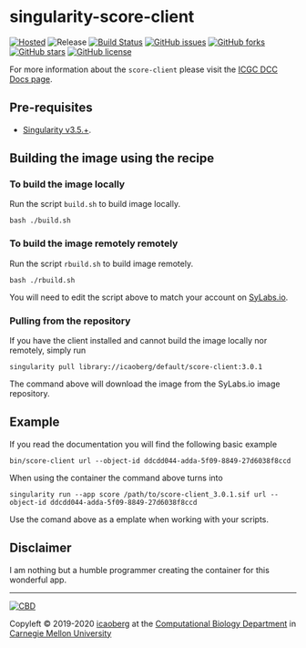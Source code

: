 # singularity-score-client
[![Hosted](https://img.shields.io/badge/hosted-sylabs.io-green.svg)](https://cloud.sylabs.io/library/icaoberg/default/score-client)
![Release](https://img.shields.io/badge/release-v2.29.2-green.svg)
[![Build Status](https://travis-ci.org/icaoberg/singularity-score-client.svg?branch=master)](https://travis-ci.org/icaoberg/singularity-score-client)
[![GitHub issues](https://img.shields.io/github/issues/icaoberg/singularity-score-client.svg)](https://github.com/icaoberg/singularity-score-client/issues)
[![GitHub forks](https://img.shields.io/github/forks/icaoberg/singularity-score-client.svg)](https://github.com/icaoberg/singularity-score-client/network)
[![GitHub stars](https://img.shields.io/github/stars/icaoberg/singularity-score-client.svg)](https://github.com/icaoberg/singularity-score-client/stargazers)
[![GitHub license](https://img.shields.io/badge/license-GPLv3-blue.svg)](https://www.gnu.org/licenses/quick-guide-gplv3.en.html)

For more information about the `score-client` please visit the [ICGC DCC Docs page](https://docs.icgc.org/download/guide/).

## Pre-requisites

* [Singularity v3.5.+](https://sylabs.io/docs/).

## Building the image using the recipe

### To build the image locally
Run the script `build.sh` to build image locally.

```
bash ./build.sh
```

### To build the image remotely remotely
Run the script `rbuild.sh` to build image remotely.

```
bash ./rbuild.sh
```

You will need to edit the script above to match your account on [SyLabs.io](https://sylabs.io/).

### Pulling from the repository
If you have the client installed and cannot build the image locally nor remotely, simply run

```
singularity pull library://icaoberg/default/score-client:3.0.1
```

The command above will download the image from the SyLabs.io image repository.

## Example
If you read the documentation you will find the following basic example

```
bin/score-client url --object-id ddcdd044-adda-5f09-8849-27d6038f8ccd
```

When using the container the command above turns into

```
singularity run --app score /path/to/score-client_3.0.1.sif url --object-id ddcdd044-adda-5f09-8849-27d6038f8ccd
```

Use the comand above as a emplate when working with your scripts.

## Disclaimer

I am nothing but a humble programmer creating the container for this wonderful app.

---
[![CBD](http://www.cbd.cmu.edu/wp-content/uploads/2017/07/wordpress-default.png)](http://www.cbd.cmu.edu)

Copyleft © 2019-2020 [icaoberg](http://www.andrew.cmu.edu/~icaoberg) at the [Computational Biology Department](http://www.cbd.cmu.edu) in [Carnegie Mellon University](http://www.cmu.edu)
